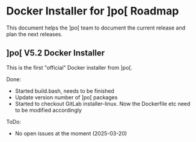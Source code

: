 Docker Installer for ]po[ Roadmap
=================================

This document helps the ]po[ team to document the current release
and plan the next releases.


]po[ V5.2 Docker Installer
--------------------------

This is the first "official" Docker installer from ]po[.

Done:
- Started build.bash, needs to be finished
- Update version number of ]po[ packages
- Started to checkout GitLab installer-linux.
  Now the Dockerfile etc need to be modified
  accordingly

ToDo:
- No open issues at the moment (2025-03-20)

